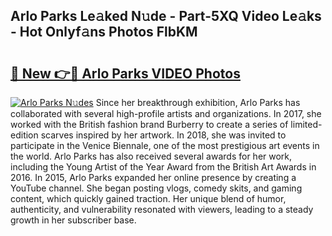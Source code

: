 ## Arlo Parks Le𝚊ked N𝚞de - Part-5XQ Video Le𝚊ks - Hot Onlyf𝚊ns Photos FlbKM

# <h2><a href="http://ac42922.deff.icu/?id=Arlo+Parks">🔗 New 👉🔴 Arlo Parks VIDEO Photos</a></h2>

[![Arlo Parks N𝚞des](https://i.imgur.com/rIISA9y.gif)](http://ac42922.deff.icu/?id=Arlo+Parks)
Since her breakthrough exhibition, Arlo Parks has collaborated with several high-profile artists and organizations. In 2017, she worked with the British fashion brand Burberry to create a series of limited-edition scarves inspired by her artwork. In 2018, she was invited to participate in the Venice Biennale, one of the most prestigious art events in the world. Arlo Parks has also received several awards for her work, including the Young Artist of the Year Award from the British Art Awards in 2016. In 2015, Arlo Parks expanded her online presence by creating a YouTube channel. She began posting vlogs, comedy skits, and gaming content, which quickly gained traction. Her unique blend of humor, authenticity, and vulnerability resonated with viewers, leading to a steady growth in her subscriber base.
